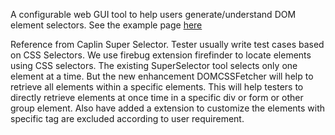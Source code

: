 <p>
A configurable web GUI tool to help users generate/understand DOM element selectors. See the example page
<a href="https://github.com/prajaktamore/DOMCSSFetcher/DOMCSSFetcher/">here</a>
</p>

Reference from Caplin Super Selector.
Tester usually write test cases based on CSS Selectors. We use firebug extension firefinder to locate elements using CSS selectors.
The existing SuperSelector tool selects only one element at a time.
But the new enhancement DOMCSSFetcher will help to retrieve all elements within a specific elements.
This will help testers to directly retrieve elements at once time in a specific div or form or other group element.
Also have added a extension to customize the elements with specific tag are excluded according to user requirement.
